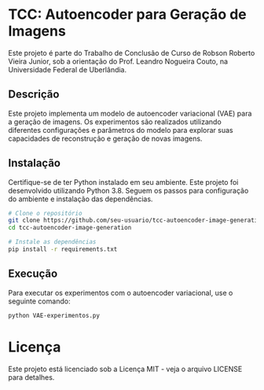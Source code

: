 # TCC: Autoencoder para Geração de Imagens

Este projeto é parte do Trabalho de Conclusão de Curso de Robson Roberto Vieira Junior, sob a orientação do Prof. Leandro Nogueira Couto, na Universidade Federal de Uberlândia.

## Descrição

Este projeto implementa um modelo de autoencoder variacional (VAE) para a geração de imagens. Os experimentos são realizados utilizando diferentes configurações e parâmetros do modelo para explorar suas capacidades de reconstrução e geração de novas imagens.

## Instalação

Certifique-se de ter Python instalado em seu ambiente. Este projeto foi desenvolvido utilizando Python 3.8. Seguem os passos para configuração do ambiente e instalação das dependências.

```bash
# Clone o repositório
git clone https://github.com/seu-usuario/tcc-autoencoder-image-generation.git
cd tcc-autoencoder-image-generation

# Instale as dependências
pip install -r requirements.txt
```

## Execução
Para executar os experimentos com o autoencoder variacional, use o seguinte comando:

```bash
python VAE-experimentos.py
```


# Licença
Este projeto está licenciado sob a Licença MIT - veja o arquivo LICENSE para detalhes.